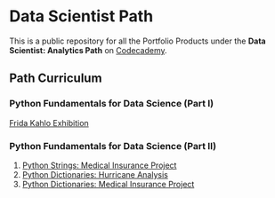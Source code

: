 # Data Scientist Path

This is a public repository for all the Portfolio Products under the **Data Scientist: Analytics Path** on [Codecademy](https://www.codecademy.com).

## Path Curriculum

### Python Fundamentals for Data Science (Part I)
[Frida Kahlo Exhibition](Python-Fundamentals-I/fridakahlo/frida_project.ipynb)

### Python Fundamentals for Data Science (Part II)
1. [Python Strings: Medical Insurance Project](Python-Fundamentals-II/Python-Strings-Medical-Insurance/Python_Strings_Medical_Insurance.ipynb)
2. [Python Dictionaries: Hurricane Analysis](Python-Fundamentals-II/Hurricane-Analysis/Hurricane_Analysis.ipynb)
3. [Python Dictionaries: Medical Insurance Project](Python-Fundamentals-II/Python-Dictionaries-Medical-Insurance/Python_Dictionaries_Medical_Insurance.ipynb)